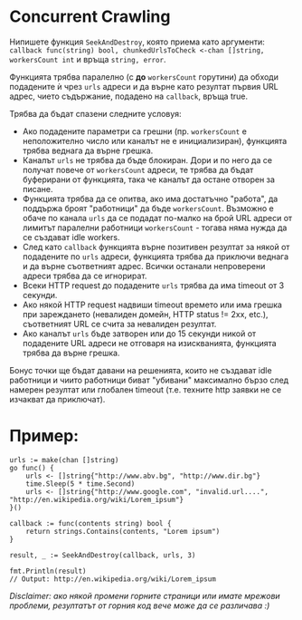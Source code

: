Concurrent Crawling
====================

Нипишете функция `SeekAndDestroy`, която приема като аргументи: `callback func(string) bool, chunkedUrlsToCheck <-chan []string, workersCount int` и връща `string, error`.

Функцията трябва паралелно (с __до__ `workersCount` горутини) да обходи подадените ѝ чрез `urls` адреси и да върне като резултат първия URL адрес, чието съдържание, подадено на `callback`, връща true.

Трябва да бъдат спазени следните условуя:
 - Ако подадените параметри са грешни (пр. `workersCount` е неположително число или каналът не е инициализиран), функцията трябва веднага да върне грешка.
 - Каналът `urls` не трябва да бъде блокиран. Дори и по него да се получат повече от `workersCount` адреси, те трябва да бъдат буферирани от функцията, така че каналът да остане отворен за писане.  
 - Функцията трябва да се опитва, ако има достатъчно "работа", да поддържа броят "работници" да бъде `workersCount`. Възможно е обаче по канала `urls` да се подадат по-малко на брой URL адреси от лимитът паралелни работници `workersCount` - тогава няма нужда да се създават idle workers.
 - След като `callback` функцията върне позитивен резултат за някой от подадените по `urls` адреси, функцията трябва да приключи веднага и да върне съответният адрес. Всички останали непроверени адреси трябва да се игнорират.
 - Всеки HTTP request до подадените `urls` трябва да има timeout от 3 секунди.
 - Ако някой HTTP request надвиши timeout времето или има грешка при зареждането (невалиден домейн, HTTP status != 2xx, etc.), съответният URL се счита за невалиден резултат.
 - Ако каналът `urls` бъде затворен или до 15 секунди никой от подадените URL адреси не отговаря на изискванията, функцията трябва да върне грешка.

Бонус точки ще бъдат давани на решенията, които не създават idle работници и чиито работници биват "убивани" максимално бързо след намерен резултат или глобален timeout (т.е. техните http заявки не се изчакват да приключат).


Пример:
=======

    urls := make(chan []string)
    go func() {
        urls <- []string{"http://www.abv.bg", "http://www.dir.bg"}
        time.Sleep(5 * time.Second)
        urls <- []string{"http://www.google.com", "invalid.url....", "http://en.wikipedia.org/wiki/Lorem_ipsum"}
    }()

    callback := func(contents string) bool {
        return strings.Contains(contents, "Lorem ipsum")
    }

    result, _ := SeekAndDestroy(callback, urls, 3)

    fmt.Println(result)
    // Output: http://en.wikipedia.org/wiki/Lorem_ipsum

_Disclaimer: ако някой промени горните страници или имате мрежови проблеми, резултатът от горния код вече може да се различава :)_
